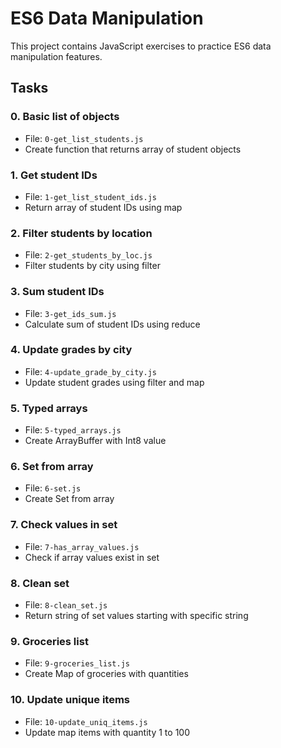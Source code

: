 # ES6 Data Manipulation

This project contains JavaScript exercises to practice ES6 data manipulation features.

## Tasks

### 0. Basic list of objects
- File: `0-get_list_students.js`
- Create function that returns array of student objects

### 1. Get student IDs
- File: `1-get_list_student_ids.js`
- Return array of student IDs using map

### 2. Filter students by location
- File: `2-get_students_by_loc.js`
- Filter students by city using filter

### 3. Sum student IDs
- File: `3-get_ids_sum.js`
- Calculate sum of student IDs using reduce

### 4. Update grades by city
- File: `4-update_grade_by_city.js`
- Update student grades using filter and map

### 5. Typed arrays
- File: `5-typed_arrays.js`
- Create ArrayBuffer with Int8 value

### 6. Set from array
- File: `6-set.js`
- Create Set from array

### 7. Check values in set
- File: `7-has_array_values.js`
- Check if array values exist in set

### 8. Clean set
- File: `8-clean_set.js`
- Return string of set values starting with specific string

### 9. Groceries list
- File: `9-groceries_list.js`
- Create Map of groceries with quantities

### 10. Update unique items
- File: `10-update_uniq_items.js`
- Update map items with quantity 1 to 100
